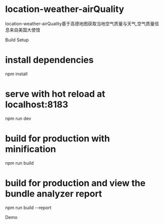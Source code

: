 # location-weather-airQuality
location-weather-airQuality基于高德地图获取当地空气质量与天气,空气质量信息来自美国大使馆

Build Setup
# install dependencies
npm install

# serve with hot reload at localhost:8183
npm run dev

# build for production with minification
npm run build

# build for production and view the bundle analyzer report
npm run build --report

Demo

